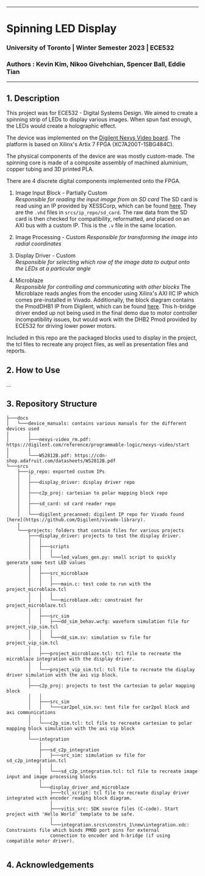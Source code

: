 
---

# Spinning LED Display

### University of Toronto | Winter Semester 2023 | ECE532
### Authors : Kevin Kim, Nikoo Givehchian, Spencer Ball, Eddie Tian

---

## 1. Description
This project was for ECE532 - Digital Systems Design.
We aimed to create a spinning strip of LEDs to display various images.
When spun fast enough, the LEDs would create a holographic effect.

The device was implemented on the [Digilent Nexys Video board](https://digilent.com/reference/programmable-logic/nexys-video/start). The platform is based on Xilinx's Artix 7 FPGA (XC7A200T-1SBG484C).

The physical components of the device are was mostly custom-made. The spinning core is made of a composite assembly of machined aluminium, copper tubing and 3D printed PLA.

There are 4 discrete digital components implemented onto the FPGA.
1. Image Input Block - Partially Custom    
   *Responsible for reading the input image from an SD card*
   The SD card is read using an IP provided by XESSCorp, which can be found [here](https://github.com/xesscorp/VHDL_Lib). They are the `.vhd` files in `srcs/ip_repo/sd_card`. The raw data from the SD card is then checked for compatibility, reformatted, and placed on an AXI bus with a custom IP. This is the `.v` file in the same location.

2. Image Processing - Custom
   *Responsible for transforming the image into radial coordinates*

3. Display Driver - Custom  
   *Responsible for selecting which row of the image data to output onto the LEDs at a particular angle*

4. Microblaze  
    *Responsible for controlling and communicating with other blocks*
    The Microblaze reads angles from the encoder using Xilinx's AXI IIC IP which comes pre-installed in Vivado.
    Additionally, the block diagram contains the PmodDHB1 IP from Digilent, which can be found [here](https://github.com/Digilent/vivado-library). This h-bridge driver ended up not being used in the final demo due to motor controller incompatibility
    issues, but would work with the DHB2 Pmod provided by ECE532 for driving lower power motors.

Included in this repo are the packaged blocks used to display in the project, the tcl files to recreate any project files, as well as presentation files and reports.

## 2. How to Use
...

## 3. Repository Structure

```
├───docs
│   └───device_manuals: contains various manuals for the different devices used
│       │
│       ├───nexys-video_rm.pdf: https://digilent.com/reference/programmable-logic/nexys-video/start
│       │
│       └───WS2812B.pdf: https://cdn-shop.adafruit.com/datasheets/WS2812B.pdf
└───srcs
    ├───ip_repo: exported custom IPs
    │   │
    │   ├───display_driver: display driver repo
    │   │
    │   ├───c2p_proj: cartesian to polar mapping block repo
    │   │
    │   ├───sd_card: sd card reader repo
    │   │
    │   └───digilent_precanned: digilent IP repo for Vivado found [here](https://github.com/Digilent/vivado-library). 
    |
    └───projects: folders that contain files for various projects
        ├───display_driver: projects to test the display driver.
        │   │
        │   ├───scripts
        │   │   │
        │   │   └───led_values_gen.py: small script to quickly generate some test LED values
        │   │
        │   ├───src_microblaze
        │   │   │
        │   │   ├───main.c: test code to run with the project_microblaze.tcl
        │   │   │
        │   │   └───microblaze.xdc: constraint for project_microblaze.tcl
        │   │
        │   ├───src_sim
        │   │   ├───dd_sim_behav.wcfg: waveform simulation file for project_vip_sim.tcl
        │   │   │
        │   │   └───dd_sim.sv: simulation sv file for project_vip_sim.tcl
        │   │
        │   ├───project_microblaze.tcl: tcl file to recreate the microblaze integration with the display driver.
        │   │
        │   └───project_vip_sim.tcl: tcl file to recreate the display driver simulation with the axi vip block.
        │   
        ├───c2p_proj: projects to test the cartesian to polar mapping block
        │   │   
        │   ├───src_sim
        │   │   └───car2pol_sim.sv: test file for car2pol block and axi communications
        │   │ 
        │   └───c2p_sim.tcl: tcl file to recreate cartesian to polar mapping block simulation with the axi vip block
        │   
        └───integration
            │   
            ├───sd_c2p_integration
            │   ├───src_sim: simulation sv file for sd_c2p_integration.tcl
            │   │
            │   └───sd_c2p_integration.tcl: tcl file to recreate image input and image processing blocks
            │ 
            └───display_driver_and_microblaze
                ├───tcl_script: tcl file to recreate display driver integrated with encoder reading block diagram.
                │
                ├───vitis_src: SDK source files (C-code). Start project with 'Hello World' template to be safe.
                │
                └───integration.srcs\constrs_1\new\integration.xdc: Constraints file which binds PMOD port pins for external 
                connection to encoder and h-bridge (if using compatible motor driver).


```               

## 4. Acknowledgements
